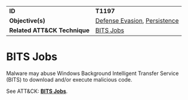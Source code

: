 |||
|---------|------------------------|
|**ID**|**T1197**|
|**Objective(s)**| [Defense Evasion](https://github.com/MBCProject/mbc-markdown/tree/master/defense-evasion), [Persistence](https://github.com/MBCProject/mbc-markdown/tree/master/persistence)|
|**Related ATT&CK Technique**|[BITS Jobs](https://attack.mitre.org/techniques/T1197)|


BITS Jobs
=========
Malware may abuse Windows Background Intelligent Transfer Service (BITS) to download and/or execute malicious code. 

See ATT&CK: [**BITS Jobs**](https://attack.mitre.org/techniques/T1197).